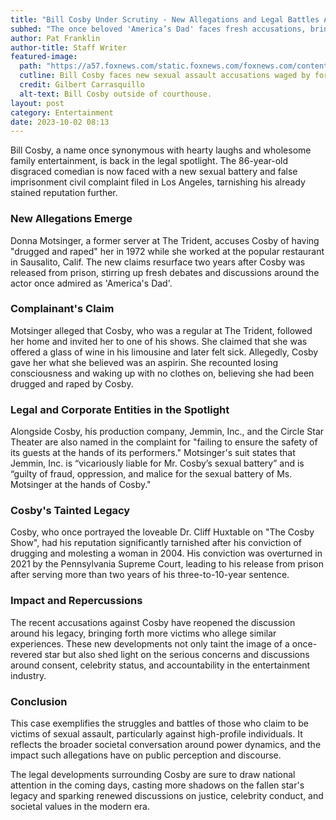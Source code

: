 ```yaml
---
title: "Bill Cosby Under Scrutiny - New Allegations and Legal Battles Arise"
subhed: "The once beloved 'America’s Dad' faces fresh accusations, bringing more shadows to his tainted legacy"
author: Pat Franklin
author-title: Staff Writer
featured-image: 
  path: "https://a57.foxnews.com/static.foxnews.com/foxnews.com/content/uploads/2023/10/720/405/bill-cosby-sexual-assault-lawsuit.jpg?ve=1&tl=1"
  cutline: Bill Cosby faces new sexual assault accusations waged by former server at popular bar.
  credit: Gilbert Carrasquillo
  alt-text: Bill Cosby outside of courthouse.
layout: post
category: Entertainment
date: 2023-10-02 08:13
---
```


Bill Cosby, a name once synonymous with hearty laughs and wholesome family entertainment, is back in the legal spotlight. The 86-year-old disgraced comedian is now faced with a new sexual battery and false imprisonment civil complaint filed in Los Angeles, tarnishing his already stained reputation further.

### New Allegations Emerge
Donna Motsinger, a former server at The Trident, accuses Cosby of having "drugged and raped" her in 1972 while she worked at the popular restaurant in Sausalito, Calif. The new claims resurface two years after Cosby was released from prison, stirring up fresh debates and discussions around the actor once admired as 'America's Dad'.

### Complainant's Claim
Motsinger alleged that Cosby, who was a regular at The Trident, followed her home and invited her to one of his shows. She claimed that she was offered a glass of wine in his limousine and later felt sick. Allegedly, Cosby gave her what she believed was an aspirin. She recounted losing consciousness and waking up with no clothes on, believing she had been drugged and raped by Cosby.

### Legal and Corporate Entities in the Spotlight
Alongside Cosby, his production company, Jemmin, Inc., and the Circle Star Theater are also named in the complaint for "failing to ensure the safety of its guests at the hands of its performers." Motsinger's suit states that Jemmin, Inc. is “vicariously liable for Mr. Cosby’s sexual battery” and is “guilty of fraud, oppression, and malice for the sexual battery of Ms. Motsinger at the hands of Cosby."

### Cosby's Tainted Legacy
Cosby, who once portrayed the loveable Dr. Cliff Huxtable on "The Cosby Show", had his reputation significantly tarnished after his conviction of drugging and molesting a woman in 2004. His conviction was overturned in 2021 by the Pennsylvania Supreme Court, leading to his release from prison after serving more than two years of his three-to-10-year sentence.

### Impact and Repercussions
The recent accusations against Cosby have reopened the discussion around his legacy, bringing forth more victims who allege similar experiences. These new developments not only taint the image of a once-revered star but also shed light on the serious concerns and discussions around consent, celebrity status, and accountability in the entertainment industry.

### Conclusion
This case exemplifies the struggles and battles of those who claim to be victims of sexual assault, particularly against high-profile individuals. It reflects the broader societal conversation around power dynamics, and the impact such allegations have on public perception and discourse.

The legal developments surrounding Cosby are sure to draw national attention in the coming days, casting more shadows on the fallen star's legacy and sparking renewed discussions on justice, celebrity conduct, and societal values in the modern era.
